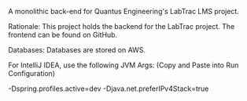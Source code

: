 A monolithic back-end for Quantus Engineering's LabTrac LMS project. 

Rationale: This project holds the backend for the LabTrac project. The frontend can be found on GitHub. 

Databases: Databases are stored on AWS.

For IntelliJ IDEA, use the following JVM Args: (Copy and Paste into Run Configuration)

-Dspring.profiles.active=dev -Djava.net.preferIPv4Stack=true